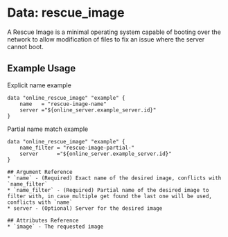 # Data: rescue_image

A Rescue Image is a minimal operating system capable of booting over the network to allow modification of files to fix an issue where the server cannot boot.

## Example Usage

Explicit name example

```HCL
data "online_rescue_image" "example" {
    name   = "rescue-image-name"
    server ="${online_server.example_server.id}"
}
```

Partial name match example

```HCL
data "online_rescue_image" "example" {
    name_filter = "rescue-image-partial-"
    server      ="${online_server.example_server.id}"
}

## Argument Reference
* `name` - (Required) Exact name of the desired image, conflicts with `name_filter`
* `name_filter` - (Required) Partial name of the desired image to filter with, in case multiple get found the last one will be used, conflicts with `name`
* server - (Optional) Server for the desired image

## Attributes Reference
* `image` - The requested image